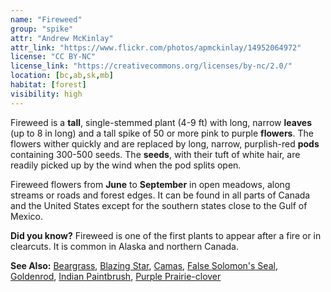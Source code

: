 ```yaml
---
name: "Fireweed"
group: "spike"
attr: "Andrew McKinlay"
attr_link: "https://www.flickr.com/photos/apmckinlay/14952064972"
license: "CC BY-NC"
license_link: "https://creativecommons.org/licenses/by-nc/2.0/"
location: [bc,ab,sk,mb]
habitat: [forest]
visibility: high
---
```

Fireweed  is a **tall**, single-stemmed plant (4-9 ft) with long, narrow **leaves** (up to 8 in long) and a tall spike of 50 or more pink to purple **flowers**. The flowers wither quickly and are replaced by long, narrow, purplish-red **pods** containing 300-500 seeds. The **seeds**, with their tuft of white hair, are readily picked up by the wind when the pod splits open.

Fireweed flowers from **June** to **September** in open meadows, along streams or roads and forest edges. It can be found in all parts of Canada and the United States except for the southern states close to the Gulf of Mexico.

**Did you know?** Fireweed is one of the first plants to appear after a fire or in clearcuts. It is common in Alaska and northern Canada.

<!-- generated, do not edit -->
**See Also:**
[Beargrass](/plants/beargras),
[Blazing Star](/plants/blazstar),
[Camas](/plants/camas),
[False Solomon's Seal](/plants/falsesol),
[Goldenrod](/plants/goldrod),
[Indian Paintbrush](/plants/indian),
[Purple Prairie-clover](/plants/pupclover)

